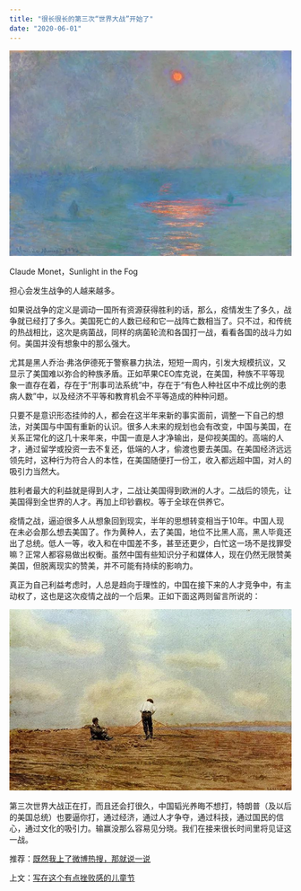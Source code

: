 ```yaml
---
title: "很长很长的第三次“世界大战”开始了"
date: "2020-06-01"
---
```


  

![连岳文章](images/连岳文章picture-1.jpg)

Claude Monet，Sunlight in the Fog

  

担心会发生战争的人越来越多。  

  

如果说战争的定义是调动一国所有资源获得胜利的话，那么，疫情发生了多久，战争就已经打了多久。美国死亡的人数已经和它一战阵亡数相当了。只不过，和传统的热战相比，这次是病菌战，同样的病菌轮流和各国打一战，看看各国的战斗力如何。美国并没有想象中的那么强大。

  

尤其是黑人乔治·弗洛伊德死于警察暴力执法，短短一周内，引发大规模抗议，又显示了美国难以弥合的种族矛盾。正如苹果CEO库克说，在美国，种族不平等现象一直存在着，存在于“刑事司法系统”中，存在于“有色人种社区中不成比例的患病人数”中，以及经济不平等和教育机会不平等造成的种种问题。

  

只要不是意识形态挂帅的人，都会在这半年来新的事实面前，调整一下自己的想法，对美国与中国有重新的认识。很多人未来的规划也会有改变，中国与美国，在关系正常化的这几十来年来，中国一直是人才净输出，是仰视美国的。高端的人才，通过留学或投资一去不复还，低端的人才，偷渡也要去美国。在美国经济远远领先时，这种行为符合人的本性，在美国随便打一份工，收入都远超中国，对人的吸引力当然大。

  

胜利者最大的利益就是得到人才，二战让美国得到欧洲的人才。二战后的领先，让美国得到全世界的人才。再加上印钞霸权。等于全球在供养它。

  

疫情之战，逼迫很多人从想象回到现实，半年的思想转变相当于10年。中国人现在未必会那么想去美国了。作为黄种人，去了美国，地位不比黑人高，黑人毕竟还出了总统。低人一等，收入和在中国差不多，甚至还更少，白忙这一场不是找罪受嘛？正常人都容易做出权衡。虽然中国有些知识分子和媒体人，现在仍然无限赞美美国，但脱离现实的赞美，并不可能有持续的影响力。

  

真正为自己利益考虑时，人总是趋向于理性的，中国在接下来的人才竞争中，有主动权了，这也是这次疫情之战的一个后果。正如下面这两则留言所说的：

  

![连岳文章](images/连岳文章picture-2.jpg)

  

第三次世界大战正在打，而且还会打很久，中国韬光养晦不想打，特朗普（及以后的美国总统）也要逼你打，通过经济，通过人才争夺，通过科技，通过国民的信心，通过文化的吸引力。输赢没那么容易见分晓。我们在接来很长时间里将见证这一战。  

  

推荐：[既然我上了微博热搜，那就说一说](http://mp.weixin.qq.com/s?__biz=MjM5NDU0Mjk2MQ==&mid=2651638031&idx=1&sn=f346c8615bc8b939fbbfd2249379e570&chksm=bd7e4d118a09c40747c68abdaf008d590afce06bb4743ce96d5a3b134bb7b5f84dfcf374c876&scene=21#wechat_redirect)  

上文：[写在这个有点挫败感的儿童节](http://mp.weixin.qq.com/s?__biz=MjM5NDU0Mjk2MQ==&mid=2651640579&idx=1&sn=f4140887170a2551117280effa9806f3&chksm=bd7e571d8a09de0baf359550cb67b6db675080f029074a2a7259e61f59e49c46aef45cf943ef&scene=21#wechat_redirect)
